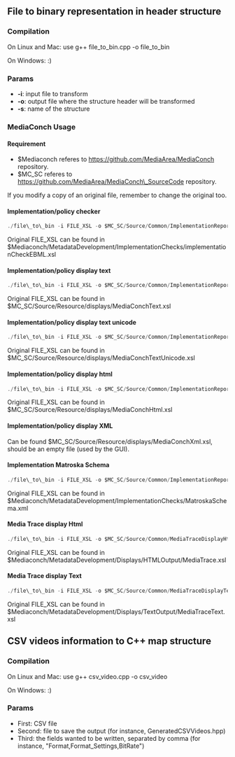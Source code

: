 ## File to binary representation in header structure

### Compilation

On Linux and Mac: use g++ file\_to\_bin.cpp -o file\_to\_bin

On Windows: :)

### Params

* **-i**: input file to transform
* **-o**: output file where the structure header will be transformed
* **-s**: name of the structure


### MediaConch Usage

#### Requirement

* $Mediaconch referes to https://github.com/MediaArea/MediaConch repository.
* $MC_SC referes to https://github.com/MediaArea/MediaConch\_SourceCode repository.

If you modify a copy of an original file, remember to change the original too.

#### Implementation/policy checker

``` C
./file\_to\_bin -i FILE_XSL -o $MC_SC/Source/Common/ImplementationReportXsl.h -s implementation_report_xsl
```

Original FILE\_XSL can be found in $Mediaconch/MetadataDevelopment/ImplementationChecks/implementationCheckEBML.xsl


#### Implementation/policy display text

``` C
./file\_to\_bin -i FILE_XSL -o $MC_SC/Source/Common/ImplementationReportDisplayTextXsl.h -s implementation_report_display_text_xsl
```

Original FILE\_XSL can be found in $MC\_SC/Source/Resource/displays/MediaConchText.xsl


#### Implementation/policy display text unicode

``` C
./file\_to\_bin -i FILE_XSL -o $MC_SC/Source/Common/ImplementationReportDisplayTextUnicodeXsl.h -s implementation_report_display_text_unicode_xsl
```

Original FILE\_XSL can be found in $MC\_SC/Source/Resource/displays/MediaConchTextUnicode.xsl


#### Implementation/policy display html

``` C
./file\_to\_bin -i FILE_XSL -o $MC_SC/Source/Common/ImplementationReportDisplayHtmlXsl.h -s implementation_report_display_html_xsl
```

Original FILE\_XSL can be found in $MC\_SC/Source/Resource/displays/MediaConchHtml.xsl


#### Implementation/policy display XML

Can be found $MC\_SC/Source/Resource/displays/MediaConchXml.xsl, should be an empty file (used by the GUI).


#### Implementation Matroska Schema

``` C
./file\_to\_bin -i FILE_XSL -o $MC_SC/Source/Common/ImplementationReportMatroskaSchema.h -s xsl_schema_matroska_schema
```

Original FILE\_XSL can be found in $Mediaconch/MetadataDevelopment/ImplementationChecks/MatroskaSchema.xml


#### Media Trace display Html

``` C
./file\_to\_bin -i FILE_XSL -o $MC_SC/Source/Common/MediaTraceDisplayHtmlXsl.h -s media_trace_display_html_xsl
```

Original FILE\_XSL can be found in $Mediaconch/MetadataDevelopment/Displays/HTMLOutput/MediaTrace.xsl


#### Media Trace display Text

``` C
./file\_to\_bin -i FILE_XSL -o $MC_SC/Source/Common/MediaTraceDisplayTextXsl.h -s media_trace_display_text_xsl
```

Original FILE\_XSL can be found in $Mediaconch/MetadataDevelopment/Displays/TextOutput/MediaTraceText.xsl


## CSV videos information to C++ map structure

### Compilation

On Linux and Mac: use g++ csv\_video.cpp -o csv\_video

On Windows: :)

### Params

* First: CSV file
* Second: file to save the output (for instance, GeneratedCSVVideos.hpp)
* Third: the fields wanted to be written, separated by comma (for instance, "Format,Format_Settings,BitRate")
